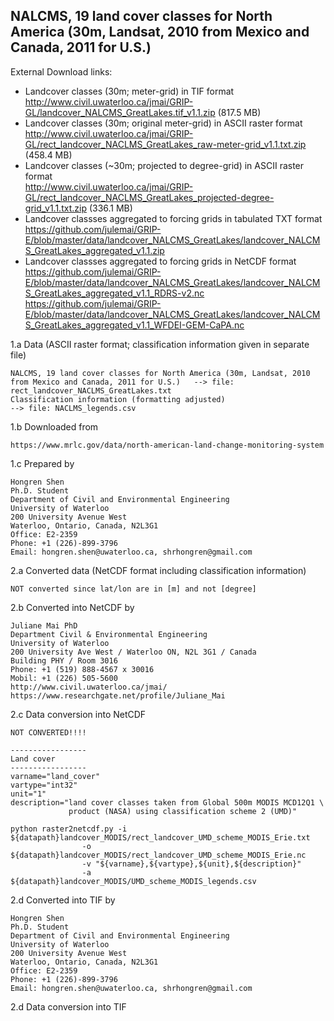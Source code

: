 ## NALCMS, 19 land cover classes for North America (30m, Landsat, 2010 from Mexico and Canada, 2011 for U.S.)

External Download links:
* Landcover classes (30m; meter-grid) in TIF format <br>
  http://www.civil.uwaterloo.ca/jmai/GRIP-GL/landcover_NALCMS_GreatLakes.tif_v1.1.zip (817.5 MB)
* Landcover classes (30m; original meter-grid) in ASCII raster format <br>
  http://www.civil.uwaterloo.ca/jmai/GRIP-GL/rect_landcover_NACLMS_GreatLakes_raw-meter-grid_v1.1.txt.zip (458.4 MB)
* Landcover classes (~30m; projected to degree-grid) in ASCII raster format <br>
  http://www.civil.uwaterloo.ca/jmai/GRIP-GL/rect_landcover_NACLMS_GreatLakes_projected-degree-grid_v1.1.txt.zip (336.1 MB)
* Landcover classses aggregated to forcing grids in tabulated TXT format <br>
  https://github.com/julemai/GRIP-E/blob/master/data/landcover_NALCMS_GreatLakes/landcover_NALCMS_GreatLakes_aggregated_v1.1.zip
* Landcover classses aggregated to forcing grids in NetCDF format <br>
  https://github.com/julemai/GRIP-E/blob/master/data/landcover_NALCMS_GreatLakes/landcover_NALCMS_GreatLakes_aggregated_v1.1_RDRS-v2.nc <br>
  https://github.com/julemai/GRIP-E/blob/master/data/landcover_NALCMS_GreatLakes/landcover_NALCMS_GreatLakes_aggregated_v1.1_WFDEI-GEM-CaPA.nc

1.a Data (ASCII raster format; classification information given in separate file)

    NALCMS, 19 land cover classes for North America (30m, Landsat, 2010 from Mexico and Canada, 2011 for U.S.)   --> file: rect_landcover_NACLMS_GreatLakes.txt
    Classification information (formatting adjusted)                                            --> file: NACLMS_legends.csv

1.b Downloaded from

	https://www.mrlc.gov/data/north-american-land-change-monitoring-system

1.c Prepared by

    Hongren Shen 
    Ph.D. Student
    Department of Civil and Environmental Engineering 
    University of Waterloo 
    200 University Avenue West 
    Waterloo, Ontario, Canada, N2L3G1 
    Office: E2-2359
    Phone: +1 (226)-899-3796 
    Email: hongren.shen@uwaterloo.ca, shrhongren@gmail.com

2.a Converted data (NetCDF format including classification information)

    NOT converted since lat/lon are in [m] and not [degree]

2.b Converted into NetCDF by

    Juliane Mai PhD
    Department Civil & Environmental Engineering
    University of Waterloo
    200 University Ave West / Waterloo ON, N2L 3G1 / Canada
    Building PHY / Room 3016
    Phone: +1 (519) 888-4567 x 30016
    Mobil: +1 (226) 505-5600
    http://www.civil.uwaterloo.ca/jmai/
    https://www.researchgate.net/profile/Juliane_Mai

2.c Data conversion into NetCDF

	NOT CONVERTED!!!!

    -----------------
    Land cover
    -----------------
    varname="land_cover"
    vartype="int32"
    unit="1"
    description="land cover classes taken from Global 500m MODIS MCD12Q1 \
                 product (NASA) using classification scheme 2 (UMD)"

    python raster2netcdf.py -i ${datapath}landcover_MODIS/rect_landcover_UMD_scheme_MODIS_Erie.txt
			        -o ${datapath}landcover_MODIS/rect_landcover_UMD_scheme_MODIS_Erie.nc
			        -v "${varname},${vartype},${unit},${description}"
			        -a ${datapath}landcover_MODIS/UMD_scheme_MODIS_legends.csv
				
2.d Converted into TIF by

    Hongren Shen 
    Ph.D. Student
    Department of Civil and Environmental Engineering 
    University of Waterloo 
    200 University Avenue West 
    Waterloo, Ontario, Canada, N2L3G1 
    Office: E2-2359
    Phone: +1 (226)-899-3796 
    Email: hongren.shen@uwaterloo.ca, shrhongren@gmail.com

2.d Data conversion into TIF
